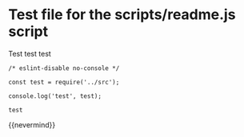 # Test file for the scripts/readme.js script
Test test test

```
/* eslint-disable no-console */

const test = require('../src');

console.log('test', test);
```

```
test

```

{{nevermind}}
